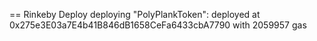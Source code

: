 == Rinkeby Deploy
deploying "PolyPlankToken": deployed at 0x275e3E03a7E4b41B846dB1658CeFa6433cbA7790 with 2059957 gas
